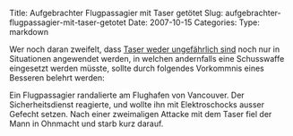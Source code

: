 Title: Aufgebrachter Flugpassagier mit Taser getötet
Slug: aufgebrachter-flugpassagier-mit-taser-getotet
Date: 2007-10-15
Categories:
Type: markdown

Wer noch daran zweifelt, dass [Taser weder ungefährlich sind](http://spinlock.ch/blog/2007/10/08/ungefahrliche-taser/) noch nur in Situationen angewendet werden, in welchen andernfalls eine Schusswaffe eingesetzt werden müsste, sollte durch folgendes Vorkommnis eines Besseren belehrt werden:

Ein Flugpassagier randalierte am Flughafen von Vancouver. Der Sicherheitsdienst reagierte, und wollte ihn mit Elektroschocks ausser Gefecht setzen. Nach einer zweimaligen Attacke mit dem Taser fiel der Mann in Ohnmacht und starb kurz darauf.

